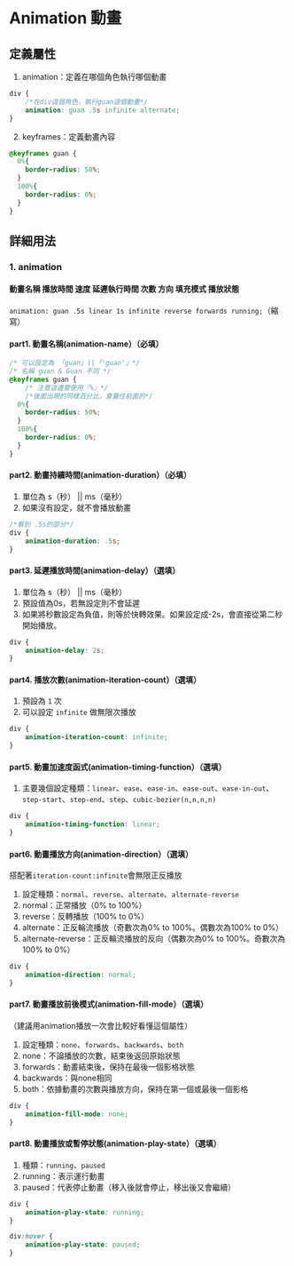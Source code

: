 # Animation 動畫

## 定義屬性
1. animation：定義在哪個角色執行哪個動畫
```css
div {
    /*在div這個角色，執行guan這個動畫*/
    animation: guan .5s infinite alternate;  
}
```
2. keyframes：定義動畫內容
```css
@keyframes guan {
  0%{
    border-radius: 50%;
  }
  100%{
    border-radius: 0%;
  }
}
```

## 詳細用法
### 1. animation
#### 動畫名稱 播放時間 速度 延遲執行時間 次數 方向 填充模式 播放狀態
`animation: guan .5s linear 1s infinite reverse forwards running;`（縮寫）
#### part1. 動畫名稱(animation-name）（必填）
```css
/* 可以設定為 「guan」||「'guan'」*/
/* 名稱 guan & Guan 不同 */
@keyframes guan {
    /* 注意這邊要使用『%』*/
    /*後面出現的同樣百分比，會蓋住前面的*/
  0%{
    border-radius: 50%;
  }
  100%{
    border-radius: 0%;
  }
}
```
#### part2. 動畫持續時間(animation-duration）（必填）
1. 單位為 s（秒） || ms（毫秒）
2. 如果沒有設定，就不會播放動畫
```css
/*看到 .5s的部分*/
div {
    animation-duration: .5s;
}
```
#### part3. 延遲播放時間(animation-delay）（選填）
1. 單位為 s（秒） || ms（毫秒）
2. 預設值為0s，若無設定則不會延遲
3. 如果將秒數設定為負值，則等於快轉效果。如果設定成-2s，會直接從第二秒開始播放。
```css
div {
    animation-delay: 2s;
}
```
#### part4. 播放次數(animation-iteration-count）（選填）
1. 預設為 `1` 次
2. 可以設定 `infinite` 做無限次播放
```css
div {
    animation-iteration-count: infinite;
}
```
#### part5. 動畫加速度函式(animation-timing-function）（選填）
1. 主要幾個設定種類：`linear`、`ease`、`ease-in`、`ease-out`、`ease-in-out`、`step-start`、`step-end`、`step`、`cubic-bezier(n,n,n,n)`
```css
div {
    animation-timing-function: linear;
}
```
#### part6. 動畫播放方向(animation-direction）（選填）
搭配著`iteration-count:infinite`會無限正反播放
1. 設定種類：`normal`、`reverse`、`alternate`、`alternate-reverse`
2. normal：正常播放（0% to 100%）
3. reverse：反轉播放（100% to 0%）
4. alternate：正反輪流播放（奇數次為0% to 100%。偶數次為100% to 0%）
5. alternate-reverse：正反輪流播放的反向（偶數次為0% to 100%。奇數次為100% to 0%）
```css
div {
    animation-direction: normal;
}
```
#### part7. 動畫播放前後模式(animation-fill-mode）（選填）
（建議用animation播放一次會比較好看懂這個屬性）
1. 設定種類：`none`、`forwards`、`backwards`、`both`
2. none：不論播放的次數，結束後返回原始狀態
3. forwards：動畫結束後，保持在最後一個影格狀態
4. backwards：與none相同
5. both：依據動畫的次數與播放方向，保持在第一個或最後一個影格
```css
div {
    animation-fill-mode: none;
}
```
#### part8. 動畫播放或暫停狀態(animation-play-state）（選填）
1. 種類：`running`、`paused`
2. running：表示運行動畫
3. paused：代表停止動畫（移入後就會停止，移出後又會繼續）
```css
div {
    animation-play-state: running;
}

div:hover {
    animation-play-state: paused;
}
```

